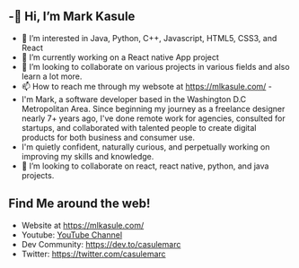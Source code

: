 
## -👋 Hi, I’m Mark Kasule
- 👀 I’m interested in Java, Python, C++, Javascript, HTML5, CSS3, and React
- 🌱 I’m currently working on a React native App project
- 💞️ I’m looking to collaborate on various projects in various fields and also learn a lot more.
- 📫 How to reach me through my websote at https://mlkasule.com/ - 
- I'm Mark, a software developer based in the Washington D.C Metropolitan Area. Since beginning my journey as a freelance designer nearly 7+ years ago, I've done remote work for agencies, consulted for startups, and collaborated with talented people to create digital products for both business and consumer use.
- I'm quietly confident, naturally curious, and perpetually working on improving my skills and knowledge.
- 👯 I’m looking to collaborate on react, react native, python, and java projects.

## Find Me around the web!
- Website at https://mlkasule.com/ 
- Youtube: <a href="https://www.youtube.com/channel/UC3cQi5gvNeiPiPXTrMhZJMg">YouTube Channel</a>
- Dev Community: https://dev.to/casulemarc
- Twitter: https://twitter.com/casulemarc


<!--
**casulemarc/casulemarc** is a ✨ _special_ ✨ repository because its `README.md` (this file) appears on your GitHub profile.

Here are some ideas to get you started:

- 🔭 I’m currently working on ...
- 🌱 I’m currently learning ...
- 👯 I’m looking to collaborate on ...
- 🤔 I’m looking for help with ...
- 💬 Ask me about ...
- 📫 How to reach me: ...
- 😄 Pronouns: ...
- ⚡ Fun fact: ...
-->
